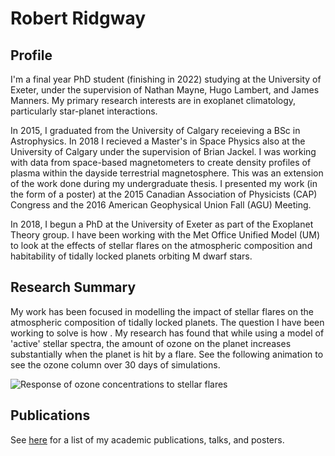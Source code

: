 # Robert Ridgway


## Profile

I'm a final year PhD student (finishing in 2022) studying at the University of Exeter, under the supervision of Nathan Mayne, Hugo Lambert, and James Manners. My primary research interests are in exoplanet climatology, particularly star-planet interactions. 


In 2015, I graduated from the University of Calgary receieving a BSc in Astrophysics. In 2018 I recieved a Master's in Space Physics also at the University of Calgary under the supervision of Brian Jackel. I was working with data from space-based magnetometers to create density profiles of plasma within the dayside terrestrial magnetosphere. This was an extension of the work done during my undergraduate thesis. I presented my work (in the form of a poster) at the 2015 Canadian Association of Physicists (CAP) Congress and the 2016 American Geophysical Union Fall (AGU) Meeting.

In 2018, I begun a PhD at the University of Exeter as part of the Exoplanet Theory group. I have been working with the Met Office Unified Model (UM) to look at the effects of stellar flares on the atmospheric composition and habitability of tidally locked planets orbiting M dwarf stars.


## Research Summary

My work has been focused in modelling the impact of stellar flares on the atmospheric composition of tidally locked planets. The question I have been working to solve is how . My research has found that while using a model of 'active' stellar spectra, the amount of ozone on the planet increases substantially when the planet is hit by a flare. See the following animation to see the ozone column over 30 days of simulations. 

![Response of ozone concentrations to stellar flares](./Images/030Days.gif)
## Publications 
See [here](Publications.md) for a list of my academic publications, talks, and posters.